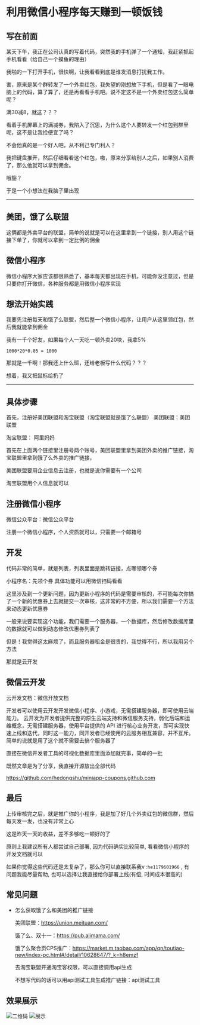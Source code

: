 
# 利用微信小程序每天赚到一顿饭钱

## 写在前面

某天下午，我正在公司认真的写着代码，突然我的手机弹了一个通知，我赶紧抓起手机看看（给自己一个摸鱼的理由）

我啪的一下打开手机，很快啊，让我看看到底是谁发消息打扰我工作。

害，原来是某个群转发了一个外卖红包，我失望的刚想放下手机，但是看了一眼电脑上的代码，算了算了，还是再看看手机吧。说不定这不是一个外卖红包这么简单呢？

满30减8，就这？？？

看着手机屏幕上的满减券，我陷入了沉思，为什么这个人要转发一个红包到群里呢，这不是让我捡便宜了吗？

不会他真的是一个好人吧，从不利己专门利人？

我把键盘推开，然后仔细看看这个红包，嗷，原来分享给别人之后，如果别人消费了，那么他就可以拿到佣金。

哦豁？

于是一个小想法在我脑子里出现

---

## 美团，饿了么联盟
这俩都是外卖平台的联盟，简单的说就是可以在这里拿到一个链接，别人用这个链接下单了，你就可以拿到一定比例的佣金

## 微信小程序
微信小程序大家应该都很熟悉了，基本每天都出现在手机，可能你没注意过，但是只要你打开微信，各种服务都是用微信小程序实现

## 想法开始实践
我要先注册每天和饿了么联盟，然后整一个微信小程序，让用户从这里领红包，然后我就能拿到佣金

我有一千个好友，如果每个人一天吃一顿外卖20块，我拿5%

```1000*20*0.05 = 1000```

那就是一千啊！那我还上什么班，还给老板写什么代码？？？

想着，我又把鼠标给扔了

---

## 具体步骤
首先，注册好美团联盟和淘宝联盟（淘宝联盟就是饿了么联盟）
美团联盟：美团联盟

淘宝联盟： 阿里妈妈

首先在上面两个链接里注册号两个账号，美团联盟里拿到美团外卖的推广链接，淘宝联盟里拿到饿了么外卖的推广链接，

美团联盟要用企业信息去注册，也就是说你需要有一个公司

淘宝联盟用个人信息就可以



## 注册微信小程序
微信公众平台：微信公众平台

注册一个微信小程序，个人资质就可以，只需要一个邮箱号



## 开发
代码非常的简单，就是列表，列表里面是跳转链接，点哪领哪个券

小程序名：先领个券
具体功能可以用微信扫码看看



这里涉及到一个更新问题，因为更新小程序的代码是需要审核的，不可能每次你搞了一个新的优惠券上去就提交一次审核，这非常的不方便，所以我们需要一个方法来动态更新优惠券

一般来说要实现这个功能，我们需要一个服务器，一个数据库，然后修改数据库里的数据就可以做到动态修改优惠券列表了

但是！我觉得这太麻烦了，而且服务器租金是很贵的，我觉得不行，所以我用另个方法

那就是云开发



## 微信云开发
云开发文档：微信开放文档

开发者可以使用云开发开发微信小程序、小游戏，无需搭建服务器，即可使用云端能力。
云开发为开发者提供完整的原生云端支持和微信服务支持，弱化后端和运维概念，无需搭建服务器，使用平台提供的 API 进行核心业务开发，即可实现快速上线和迭代，同时这一能力，同开发者已经使用的云服务相互兼容，并不互斥。
简单的说就是用了这个就不需要去搞个服务器了

直接在微信开发者工具的可视化数据库里面添加就完事，简单的一批

既然文章是为了分享，我直接开源放出全部代码

https://github.com/hedongshu/miniapp-coupons.github.com

## 最后
上传审核完之后，就是推广你的小程序，我是加了好几个外卖红包的微信群，然后每天发一发，也没有非常上心

这是昨天一天的收益，差不多够吃一顿好的了

原则上我建议所有人都尝试自己部署, 因为代码确实比较简单, 看看微信小程序的开发文档就可以

如果你觉得这些代码还是太复杂了，那么你可以直接联系我v :`he1179601966` , 有问题我能尽量帮助, 也可以选择让我直接给你部署上线(有偿, 时间成本很高的)


## 常见问题

* 怎么获取饿了么和美团的推广链接
  
  美团联盟：https://union.meituan.com/

  饿了么、双十一：https://pub.alimama.com/

  饿了么聚合页CPS推广：https://market.m.taobao.com/app/qn/toutiao-new/index-pc.html#/detail/10628647/?_k=h8emzf

  去淘宝联盟开通淘宝客权限，可以直接调用api生成

  不想写代码的话可以用api测试工具生成推广链接：api测试工具




## 效果展示

![二维码](https://github.com/hedongshu/miniapp-coupons/blob/main/IMG_7327.JPG)
![展示](https://github.com/hedongshu/miniapp-coupons/blob/main/IMG_7326.PNG)






